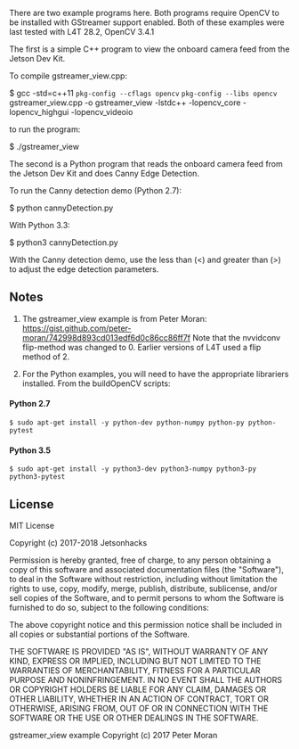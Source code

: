 There are two example programs here. Both programs require OpenCV to be installed with GStreamer support enabled.
Both of these examples were last tested with L4T 28.2, OpenCV 3.4.1

The first is a simple C++ program to view the onboard camera feed from the Jetson Dev Kit.

To compile gstreamer_view.cpp:

$ gcc -std=c++11 `pkg-config --cflags opencv` `pkg-config --libs opencv` gstreamer_view.cpp -o gstreamer_view -lstdc++ -lopencv_core -lopencv_highgui -lopencv_videoio

to run the program:

$ ./gstreamer_view

The second is a Python program that reads the onboard camera feed from the Jetson Dev Kit and does Canny Edge Detection.

To run the Canny detection demo (Python 2.7):

$ python cannyDetection.py

With Python 3.3:

$ python3 cannyDetection.py

With the Canny detection demo, use the less than (<) and greater than (>) to adjust the edge detection parameters.

## Notes

1. The gstreamer_view example is from Peter Moran:
   https://gist.github.com/peter-moran/742998d893cd013edf6d0c86cc86ff7f
   Note that the nvvidconv flip-method was changed to 0. Earlier versions of L4T used a flip method of 2.

2. For the Python examples, you will need to have the appropriate librariers installed. From the buildOpenCV scripts:

####     Python 2.7
    $ sudo apt-get install -y python-dev python-numpy python-py python-pytest
####     Python 3.5
    $ sudo apt-get install -y python3-dev python3-numpy python3-py python3-pytest


## License
MIT License

Copyright (c) 2017-2018 Jetsonhacks

Permission is hereby granted, free of charge, to any person obtaining a copy
of this software and associated documentation files (the "Software"), to deal
in the Software without restriction, including without limitation the rights
to use, copy, modify, merge, publish, distribute, sublicense, and/or sell
copies of the Software, and to permit persons to whom the Software is
furnished to do so, subject to the following conditions:

The above copyright notice and this permission notice shall be included in all
copies or substantial portions of the Software.

THE SOFTWARE IS PROVIDED "AS IS", WITHOUT WARRANTY OF ANY KIND, EXPRESS OR
IMPLIED, INCLUDING BUT NOT LIMITED TO THE WARRANTIES OF MERCHANTABILITY,
FITNESS FOR A PARTICULAR PURPOSE AND NONINFRINGEMENT. IN NO EVENT SHALL THE
AUTHORS OR COPYRIGHT HOLDERS BE LIABLE FOR ANY CLAIM, DAMAGES OR OTHER
LIABILITY, WHETHER IN AN ACTION OF CONTRACT, TORT OR OTHERWISE, ARISING FROM,
OUT OF OR IN CONNECTION WITH THE SOFTWARE OR THE USE OR OTHER DEALINGS IN THE
SOFTWARE.
 
gstreamer_view example Copyright (c) 2017 Peter Moran
